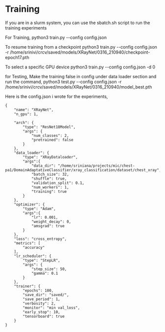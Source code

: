 # Training 

If you are in a slurm system, you can use the sbatch.sh script to run the training experiments

For Training,
python3 train.py --config config.json

To resume training from a checkpoint
python3 train.py --config config.json -r /home/srinivi/crcv/saved/models/XRayNet/0316_210940/checkpoint-epoch17.pth

To select a specific GPU device
python3 train.py --config config.json -d 0

for Testing, Make the training false in config under data loader section and run the command, 
python3 test.py --config config.json -r /home/srinivi/crcv/saved/models/XRayNet/0316_210940/model_best.pth


Here is the config.json i wrote for the experiments, 
```
{
    "name": "XRayNet",
    "n_gpu": 1,

    "arch": {
        "type": "ResNet18Model",
        "args": {
            "num_classes": 2,
            "pretrained": false
        }
    },
    "data_loader": {
        "type": "XRayDataloader",
        "args":{
            "data_dir": "/home/sriniana/projects/mic/chest-pa1/DomainAdaptativeClassifier/xray_classification/dataset/chest_xray",
            "batch_size": 32,
            "shuffle": true,
            "validation_split": 0.1,
            "num_workers": 1,
            "training": true
        }
    },
    "optimizer": {
        "type": "Adam",
        "args":{
            "lr": 0.001,
            "weight_decay": 0,
            "amsgrad": true
        }
    },
    "loss": "cross_entropy",
    "metrics": [
        "accuracy"
    ],
    "lr_scheduler": {
        "type": "StepLR",
        "args": {
            "step_size": 50,
            "gamma": 0.1
        }
    },
    "trainer": {
        "epochs": 100,
        "save_dir": "saved/",
        "save_period": 1,
        "verbosity": 2,
        "monitor": "min val_loss",
        "early_stop": 10,
        "tensorboard": true
    }
}
```
